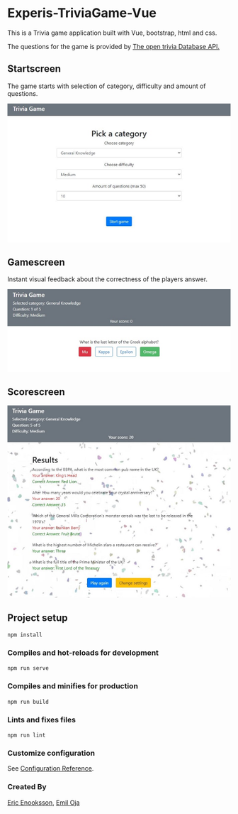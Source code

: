 # Experis-TriviaGame-Vue
This is a Trivia game application built with Vue, bootstrap, html and css.

The questions for the game is provided by [The open trivia Database API.](https://opentdb.com/api_config.php)

## Startscreen

The game starts with selection of category, difficulty and amount of questions.

![startscreen-screenshot](screenshots/startscreen.JPG)


## Gamescreen

Instant visual feedback about the correctness of the players answer.

![startscreen-screenshot](screenshots/pollscreen.JPG)

## Scorescreen

![startscreen-screenshot](screenshots/scorescreen.JPG)


## Project setup
```
npm install
```

### Compiles and hot-reloads for development
```
npm run serve
```

### Compiles and minifies for production
```
npm run build
```

### Lints and fixes files
```
npm run lint
```

### Customize configuration
See [Configuration Reference](https://cli.vuejs.org/config/).


### Created By

[Eric Enooksson](https://github.com/Bumpfel/), [Emil Oja](https://github.com/xtrmil)
